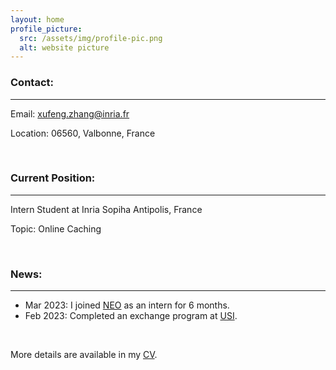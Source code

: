 ```yaml
---
layout: home
profile_picture:
  src: /assets/img/profile-pic.png
  alt: website picture
---
```


<h3 id="contact-">Contact:</h3>
<hr>
<p>Email: <a href="mailto:xufeng.zhang@inria.fr">xufeng.zhang@inria.fr</a></p>
<p>Location: 06560, Valbonne, France</p>
<br />

<h3 id="currant-position-">Current Position:</h3>
<hr>
<p>Intern Student at Inria Sopiha Antipolis, France</p>
<p>Topic: Online Caching</p>
<br />

<h3 id="news-">News:</h3>
<hr>
<ul>
<li>Mar 2023: I joined <a href="https://team.inria.fr/neo/">NEO</a> as an intern for 6 months.</li>
<li>Feb 2023: Completed an exchange program at <a href="https://www.usi.ch">USI</a>.</li>
</ul>

<br />
<p>More details are available in my <a href="/assets/CvAssets/CV
">CV</a>.</p>
